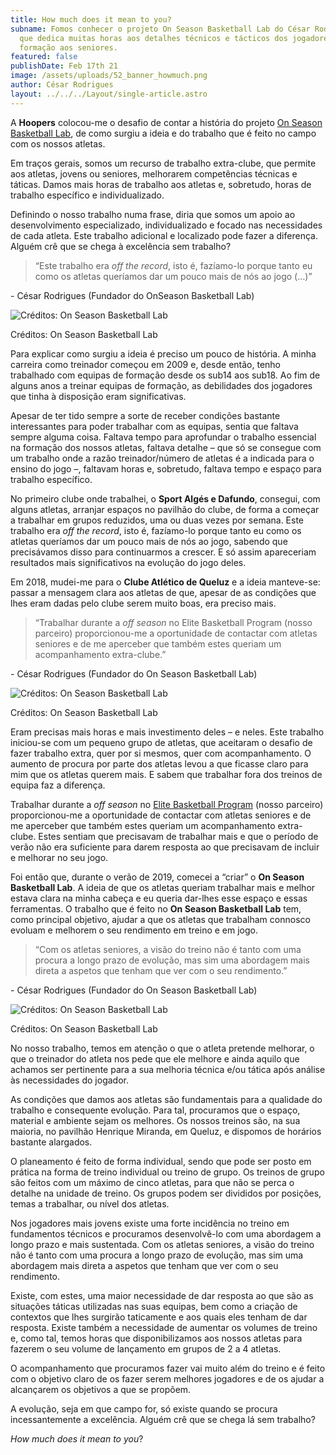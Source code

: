 ```yaml
---
title: How much does it mean to you?
subname: Fomos conhecer o projeto On Season Basketball Lab do César Rodrigues,
  que dedica muitas horas aos detalhes técnicos e tácticos dos jogadores, da
  formação aos seniores.
featured: false
publishDate: Feb 17th 21
image: /assets/uploads/52_banner_howmuch.png
author: César Rodrigues
layout: ../../../Layout/single-article.astro
---
```

A **Hoopers** colocou-me o desafio de contar a história do projeto [On Season Basketball Lab](https://www.instagram.com/onseason.basketball.lab/), de como surgiu a ideia e do trabalho que é feito no campo com os nossos atletas.

Em traços gerais, somos um recurso de trabalho extra-clube, que permite aos atletas, jovens ou seniores, melhorarem competências técnicas e táticas. Damos mais horas de trabalho aos atletas e, sobretudo, horas de trabalho específico e individualizado.

Definindo o nosso trabalho numa frase, diria que somos um apoio ao desenvolvimento especializado, individualizado e focado nas necessidades de cada atleta. Este trabalho adicional e localizado pode fazer a diferença. Alguém crê que se chega à excelência sem trabalho?

> “Este trabalho era *off the record*, isto é, fazíamo-lo porque tanto eu como os atletas queríamos dar um pouco mais de nós ao jogo (…)”

\- César Rodrigues (Fundador do OnSeason Basketball Lab)

![Créditos: On Season Basketball Lab](/assets/uploads/lab.jpg "Créditos: On Season Basketball Lab")

Créditos: On Season Basketball Lab



Para explicar como surgiu a ideia é preciso um pouco de história. A minha carreira como treinador começou em 2009 e, desde então, tenho trabalhado com equipas de formação desde os sub14 aos sub18. Ao fim de alguns anos a treinar equipas de formação, as debilidades dos jogadores que tinha à disposição eram significativas.

Apesar de ter tido sempre a sorte de receber condições bastante interessantes para poder trabalhar com as equipas, sentia que faltava sempre alguma coisa. Faltava tempo para aprofundar o trabalho essencial na formação dos nossos atletas, faltava detalhe – que só se consegue com um trabalho onde a razão treinador/número de atletas é a indicada para o ensino do jogo –, faltavam horas e, sobretudo, faltava tempo e espaço para trabalho específico.

No primeiro clube onde trabalhei, o **Sport Algés e Dafundo**, consegui, com alguns atletas, arranjar espaços no pavilhão do clube, de forma a começar a trabalhar em grupos reduzidos, uma ou duas vezes por semana. Este trabalho era *off the record*, isto é, fazíamo-lo porque tanto eu como os atletas queríamos dar um pouco mais de nós ao jogo, sabendo que precisávamos disso para continuarmos a crescer. E só assim apareceriam resultados mais significativos na evolução do jogo deles.

Em 2018, mudei-me para o **Clube Atlético de Queluz** e a ideia manteve-se: passar a mensagem clara aos atletas de que, apesar de as condições que lhes eram dadas pelo clube serem muito boas, era preciso mais.

> “Trabalhar durante a *off season* no Elite Basketball Program (nosso parceiro) proporcionou-me a oportunidade de contactar com atletas seniores e de me aperceber que também estes queriam um acompanhamento extra-clube.”

\- César Rodrigues (Fundador do On Season Basketball Lab)

![Créditos: On Season Basketball Lab](/assets/uploads/lab2.jpg "Créditos: On Season Basketball Lab")

Créditos: On Season Basketball Lab



Eram precisas mais horas e mais investimento deles – e neles. Este trabalho iniciou-se com um pequeno grupo de atletas, que aceitaram o desafio de fazer trabalho extra, quer por si mesmos, quer com acompanhamento. O aumento de procura por parte dos atletas levou a que ficasse claro para mim que os atletas querem mais. E sabem que trabalhar fora dos treinos de equipa faz a diferença.

Trabalhar durante a *off season* no [Elite Basketball Program](https://www.hoopers.club/noticias/elite-basketball-program-os-bons-os-maus-e-os-viloes) (nosso parceiro) proporcionou-me a oportunidade de contactar com atletas seniores e de me aperceber que também estes queriam um acompanhamento extra-clube. Estes sentiam que precisavam de trabalhar mais e que o período de verão não era suficiente para darem resposta ao que precisavam de incluir e melhorar no seu jogo.

Foi então que, durante o verão de 2019, comecei a “criar” o **On Season Basketball Lab**. A ideia de que os atletas queriam trabalhar mais e melhor estava clara na minha cabeça e eu queria dar-lhes esse espaço e essas ferramentas. O trabalho que é feito no **On Season Basketball Lab** tem, como principal objetivo, ajudar a que os atletas que trabalham connosco evoluam e melhorem o seu rendimento em treino e em jogo.

> “Com os atletas seniores, a visão do treino não é tanto com uma procura a longo prazo de evolução, mas sim uma abordagem mais direta a aspetos que tenham que ver com o seu rendimento.”

\- César Rodrigues (Fundador do On Season Basketball Lab)

![Créditos: On Season Basketball Lab](/assets/uploads/lab3.jpg "Créditos: On Season Basketball Lab")

Créditos: On Season Basketball Lab



No nosso trabalho, temos em atenção o que o atleta pretende melhorar, o que o treinador do atleta nos pede que ele melhore e ainda aquilo que achamos ser pertinente para a sua melhoria técnica e/ou tática após análise às necessidades do jogador.

As condições que damos aos atletas são fundamentais para a qualidade do trabalho e consequente evolução. Para tal, procuramos que o espaço, material e ambiente sejam os melhores. Os nossos treinos são, na sua maioria, no pavilhão Henrique Miranda, em Queluz, e dispomos de horários bastante alargados.

O planeamento é feito de forma individual, sendo que pode ser posto em prática na forma de treino individual ou treino de grupo. Os treinos de grupo são feitos com um máximo de cinco atletas, para que não se perca o detalhe na unidade de treino. Os grupos podem ser divididos por posições, temas a trabalhar, ou nível dos atletas.

Nos jogadores mais jovens existe uma forte incidência no treino em fundamentos técnicos e procuramos desenvolvê-lo com uma abordagem a longo prazo e mais sustentada. Com os atletas seniores, a visão do treino não é tanto com uma procura a longo prazo de evolução, mas sim uma abordagem mais direta a aspetos que tenham que ver com o seu rendimento.

Existe, com estes, uma maior necessidade de dar resposta ao que são as situações táticas utilizadas nas suas equipas, bem como a criação de contextos que lhes surgirão taticamente e aos quais eles tenham de dar resposta. Existe também a necessidade de aumentar os volumes de treino e, como tal, temos horas que disponibilizamos aos nossos atletas para fazerem o seu volume de lançamento em grupos de 2 a 4 atletas.

O acompanhamento que procuramos fazer vai muito além do treino e é feito com o objetivo claro de os fazer serem melhores jogadores e de os ajudar a alcançarem os objetivos a que se propõem.

A evolução, seja em que campo for, só existe quando se procura incessantemente a excelência. Alguém crê que se chega lá sem trabalho?

*How much does it mean to you*?